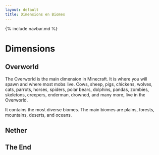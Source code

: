 ```yaml
---
layout: default
title: Dimensions en Biomes
---
```

{% include navbar.md %}

# Dimensions
## Overworld
The Overworld is the main dimension in Minecraft.
It is where you will spawn and where most mobs live. Cows, sheep, pigs, chickens, wolves, cats, parrots, horses, spiders, polar bears, dolphins, pandas, zombies, skeletons, creepers, enderman, drowned, and many more, live in the Overworld.

It contains the most diverse biomes. The main biomes are plains, forests, mountains, deserts, and oceans. 


## Nether

## The End

